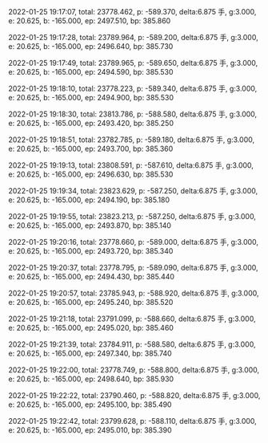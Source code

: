 2022-01-25 19:17:07, total: 23778.462, p: -589.370, delta:6.875 手, g:3.000, e: 20.625, b: -165.000, ep: 2497.510, bp: 385.860

2022-01-25 19:17:28, total: 23789.964, p: -589.200, delta:6.875 手, g:3.000, e: 20.625, b: -165.000, ep: 2496.640, bp: 385.730

2022-01-25 19:17:49, total: 23789.965, p: -589.650, delta:6.875 手, g:3.000, e: 20.625, b: -165.000, ep: 2494.590, bp: 385.530

2022-01-25 19:18:10, total: 23778.223, p: -589.340, delta:6.875 手, g:3.000, e: 20.625, b: -165.000, ep: 2494.900, bp: 385.530

2022-01-25 19:18:30, total: 23813.786, p: -588.580, delta:6.875 手, g:3.000, e: 20.625, b: -165.000, ep: 2493.420, bp: 385.250

2022-01-25 19:18:51, total: 23782.785, p: -589.180, delta:6.875 手, g:3.000, e: 20.625, b: -165.000, ep: 2493.700, bp: 385.360

2022-01-25 19:19:13, total: 23808.591, p: -587.610, delta:6.875 手, g:3.000, e: 20.625, b: -165.000, ep: 2496.630, bp: 385.530

2022-01-25 19:19:34, total: 23823.629, p: -587.250, delta:6.875 手, g:3.000, e: 20.625, b: -165.000, ep: 2494.190, bp: 385.180

2022-01-25 19:19:55, total: 23823.213, p: -587.250, delta:6.875 手, g:3.000, e: 20.625, b: -165.000, ep: 2493.870, bp: 385.140

2022-01-25 19:20:16, total: 23778.660, p: -589.000, delta:6.875 手, g:3.000, e: 20.625, b: -165.000, ep: 2493.720, bp: 385.340

2022-01-25 19:20:37, total: 23778.795, p: -589.090, delta:6.875 手, g:3.000, e: 20.625, b: -165.000, ep: 2494.430, bp: 385.440

2022-01-25 19:20:57, total: 23785.943, p: -588.920, delta:6.875 手, g:3.000, e: 20.625, b: -165.000, ep: 2495.240, bp: 385.520

2022-01-25 19:21:18, total: 23791.099, p: -588.660, delta:6.875 手, g:3.000, e: 20.625, b: -165.000, ep: 2495.020, bp: 385.460

2022-01-25 19:21:39, total: 23784.911, p: -588.580, delta:6.875 手, g:3.000, e: 20.625, b: -165.000, ep: 2497.340, bp: 385.740

2022-01-25 19:22:00, total: 23778.749, p: -588.800, delta:6.875 手, g:3.000, e: 20.625, b: -165.000, ep: 2498.640, bp: 385.930

2022-01-25 19:22:22, total: 23790.460, p: -588.820, delta:6.875 手, g:3.000, e: 20.625, b: -165.000, ep: 2495.100, bp: 385.490

2022-01-25 19:22:42, total: 23799.628, p: -588.110, delta:6.875 手, g:3.000, e: 20.625, b: -165.000, ep: 2495.010, bp: 385.390